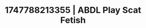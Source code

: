 ---
categories:
- Vore fantasy
- Threesome action
- BookTok after dark
- Erotic voice acting
- Moonlit passion
image: /assets/images/1747788213355.jpg
layout: post
seo:
  description: Featured content with high-quality ABDL Play, Scat Fetish. HD images
    available.
  keywords: ABDL Play, Scat Fetish
  og_image: /assets/images/1747788213355.jpg
  schema_type: VisualArtwork
tags:
- '#1747788213355'
- Scat Fetish
- ABDL Play
title: 1747788213355 | ABDL Play Scat Fetish
---